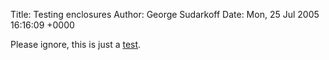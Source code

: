 Title: Testing enclosures
Author: George Sudarkoff
Date: Mon, 25 Jul 2005 16:16:09 +0000

Please ignore, this is just a
[test](http://s3.media.squarespace.com/production/398961/6786677/audio/Circe_Link-Blue_Bird_Tattoo.mp3.mp3).
